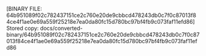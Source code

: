 [BINARY FILE: 64b951089f02c782437151ce2c760e20de9cbbcd478243db0c7f0c87013f84ce4f1ae0e69a559f25218e7ea0da80fc15d780bc97bf4fb9c073faf11efd86]
Stored copy: docs/converted-binary/64b951089f02c782437151ce2c760e20de9cbbcd478243db0c7f0c87013f84ce4f1ae0e69a559f25218e7ea0da80fc15d780bc97bf4fb9c073faf11efd86
